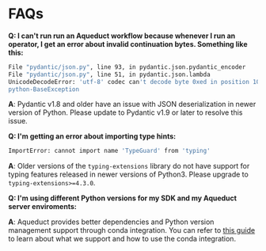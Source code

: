 # FAQs

**Q: I can't run run an Aqueduct workflow because whenever I run an operator, I get an error about invalid continuation bytes. Something like this:**&#x20;

```bash
File "pydantic/json.py", line 93, in pydantic.json.pydantic_encoder
File "pydantic/json.py", line 51, in pydantic.json.lambda
UnicodeDecodeError: 'utf-8' codec can't decode byte 0xed in position 10: invalid continuation byte
python-BaseException
```

**A**: Pydantic v1.8 and older have an issue with JSON deserialization in newer version of Python. Please update to Pydantic v1.9 or later to resolve this issue.

**Q: I'm getting an error about importing type hints:**&#x20;

```bash
ImportError: cannot import name 'TypeGuard' from 'typing' 
```

**A**: Older versions of the `typing-extensions` library do not have support for typing features released in newer versions of Python3. Please upgrade to `typing-extensions>=4.3.0`.

**Q: I'm using different Python versions for my SDK and my Aqueduct server enviroments:**&#x20;

**A**: Aqueduct provides better dependencies and Python version management support through conda integration. You can refer to [this guide](./operators/using-conda.md) to learn about what we support and how to use the conda integration.

